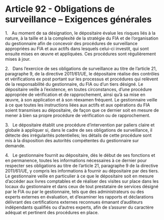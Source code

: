 # Article 92 - Obligations de surveillance – Exigences générales


1.   Au moment de sa désignation, le dépositaire évalue les risques liés à la nature, à la taille et à la complexité de la stratégie du FIA et de l’organisation du gestionnaire afin de concevoir des procédures de surveillance appropriées au FIA et aux actifs dans lesquels celui-ci investit, qui sont ensuite mises en œuvre et appliquées. Ces procédures sont régulièrement mises à jour.

2.   Dans l’exercice de ses obligations de surveillance au titre de l’article 21, paragraphe 9, de la directive 2011/61/UE, le dépositaire réalise des contrôles et vérifications ex post portant sur les processus et procédures qui relèvent de la responsabilité du gestionnaire, du FIA ou d’un tiers désigné. Le dépositaire veille à l’existence, en toutes circonstances, d’une procédure appropriée de vérification et de rapprochement, ainsi qu’à sa mise en œuvre, à son application et à son réexamen fréquent. Le gestionnaire veille à ce que toutes les instructions liées aux actifs et aux opérations du FIA soient transmises au dépositaire, de façon que ce dernier soit en mesure de mener à bien sa propre procédure de vérification ou de rapprochement.

3.   Le dépositaire établit une procédure d’intervention par paliers claire et globale à appliquer si, dans le cadre de ses obligations de surveillance, il détecte des irrégularités potentielles; les détails de cette procédure sont mis à la disposition des autorités compétentes du gestionnaire sur demande.

4.   Le gestionnaire fournit au dépositaire, dès le début de ses fonctions et en permanence, toutes les informations nécessaires à ce dernier pour respecter ses obligations au titre de l’article 21, paragraphe 9 de la directive 2011/61/UE, y compris les informations à fournir au dépositaire par des tiers. Le gestionnaire veille en particulier à ce que le dépositaire soit en mesure d’accéder aux livres comptables et de réaliser des visites sur place dans les locaux du gestionnaire et dans ceux de tout prestataire de services désigné par le FIA ou par le gestionnaire, tels que des administrateurs ou des experts externes en évaluation, et d’examiner les rapports et déclarations délivrant des certifications externes reconnues émanant d’auditeurs indépendants qualifiés ou d’autres experts, afin de s’assurer du caractère adéquat et pertinent des procédures en place.
